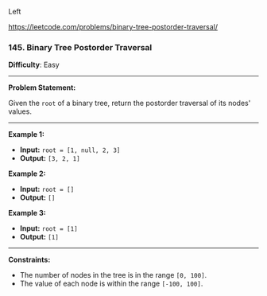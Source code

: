 Left

https://leetcode.com/problems/binary-tree-postorder-traversal/

### 145. Binary Tree Postorder Traversal

**Difficulty**: Easy

---

**Problem Statement:**

Given the `root` of a binary tree, return the postorder traversal of its nodes' values.

---

**Example 1:**

- **Input:** `root = [1, null, 2, 3]`
- **Output:** `[3, 2, 1]`

**Example 2:**

- **Input:** `root = []`
- **Output:** `[]`

**Example 3:**

- **Input:** `root = [1]`
- **Output:** `[1]`

---

**Constraints:**

- The number of nodes in the tree is in the range `[0, 100]`.
- The value of each node is within the range `[-100, 100]`.
